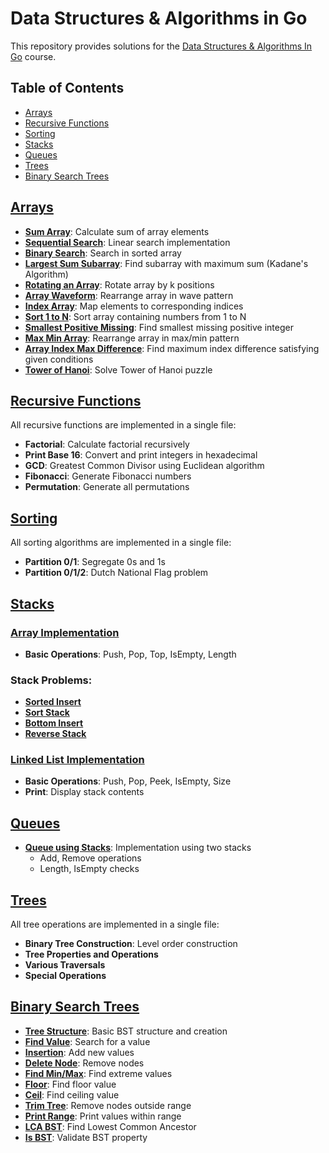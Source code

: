 # Data Structures & Algorithms in Go
This repository provides solutions for the [Data Structures & Algorithms In Go](https://www.educative.io/courses/data-structures-and-algorithms-go) course.

## Table of Contents
- [Arrays](#arrays)
- [Recursive Functions](#recursive-functions)
- [Sorting](#sorting)
- [Stacks](#stacks)
- [Queues](#queues) 
- [Trees](#trees)
- [Binary Search Trees](#binary-search-trees)

## [Arrays](./arrays)
- [**Sum Array**](./arrays/sum.go): Calculate sum of array elements
- [**Sequential Search**](./arrays/search.go): Linear search implementation
- [**Binary Search**](./arrays/binary_search.go): Search in sorted array
- [**Largest Sum Subarray**](./arrays/max_sum_sub_array.go): Find subarray with maximum sum (Kadane's Algorithm)
- [**Rotating an Array**](./arrays/rotate.go): Rotate array by k positions
- [**Array Waveform**](./arrays/swap.go): Rearrange array in wave pattern
- [**Index Array**](./arrays/index.go): Map elements to corresponding indices
- [**Sort 1 to N**](./arrays/sort1toN.go): Sort array containing numbers from 1 to N
- [**Smallest Positive Missing**](./arrays/smallest_missing_number.go): Find smallest missing positive integer
- [**Max Min Array**](./arrays/max_min.go): Rearrange array in max/min pattern
- [**Array Index Max Difference**](./arrays/index_max_diff.go): Find maximum index difference satisfying given conditions
- [**Tower of Hanoi**](./arrays/tower_hanoi.go): Solve Tower of Hanoi puzzle

## [Recursive Functions](./recursive.go)
All recursive functions are implemented in a single file:
- **Factorial**: Calculate factorial recursively
- **Print Base 16**: Convert and print integers in hexadecimal
- **GCD**: Greatest Common Divisor using Euclidean algorithm
- **Fibonacci**: Generate Fibonacci numbers
- **Permutation**: Generate all permutations

## [Sorting](./sorting.go)
All sorting algorithms are implemented in a single file:
- **Partition 0/1**: Segregate 0s and 1s
- **Partition 0/1/2**: Dutch National Flag problem

## [Stacks](./stack)
### [Array Implementation](./stack/stack_using_array.go)
- **Basic Operations**: Push, Pop, Top, IsEmpty, Length
### Stack Problems:
- [**Sorted Insert**](./stack/sorted_insert.go)
- [**Sort Stack**](./stack/sort.go)
- [**Bottom Insert**](./stack/bottom_insert.go)
- [**Reverse Stack**](./stack/reverse.go)

### [Linked List Implementation](./stack/stack_using_ll.go)
- **Basic Operations**: Push, Pop, Peek, IsEmpty, Size
- **Print**: Display stack contents

## [Queues](./queue)
- [**Queue using Stacks**](./queue/queue_using_stack.go): Implementation using two stacks
  - Add, Remove operations
  - Length, IsEmpty checks

## [Trees](./tree.go)
All tree operations are implemented in a single file:
- **Binary Tree Construction**: Level order construction
- **Tree Properties and Operations**
- **Various Traversals**
- **Special Operations**

## [Binary Search Trees](./binary_search_trees)
- [**Tree Structure**](./binary_search_trees/tree.go): Basic BST structure and creation
- [**Find Value**](./binary_search_trees/find_value.go): Search for a value
- [**Insertion**](./binary_search_trees/insertion.go): Add new values
- [**Delete Node**](./binary_search_trees/delete_node.go): Remove nodes
- [**Find Min/Max**](./binary_search_trees/find_min_max.go): Find extreme values
- [**Floor**](./binary_search_trees/floor.go): Find floor value
- [**Ceil**](./binary_search_trees/ceil.go): Find ceiling value
- [**Trim Tree**](./binary_search_trees/trim_tree.go): Remove nodes outside range
- [**Print Range**](./binary_search_trees/print_range.go): Print values within range
- [**LCA BST**](./binary_search_trees/LCA_BST.go): Find Lowest Common Ancestor
- [**Is BST**](./binary_search_trees/is_bst.go): Validate BST property
